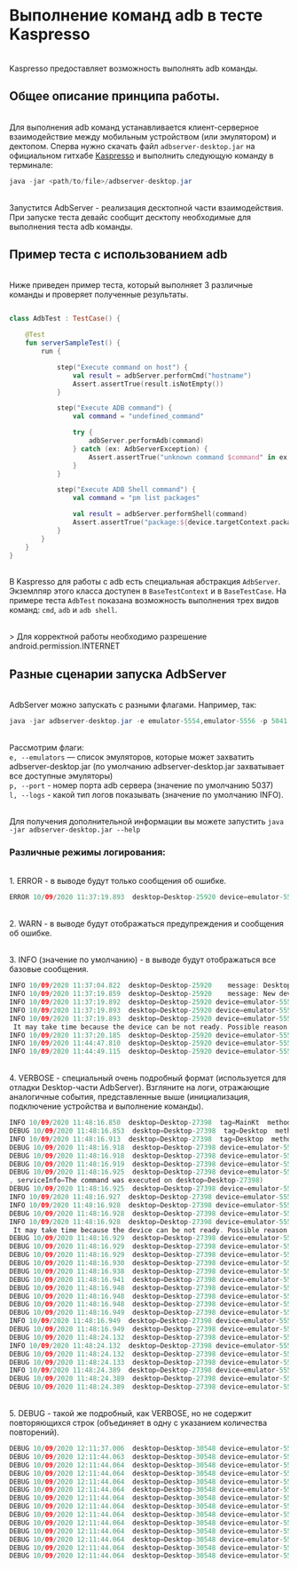 # Выполнение команд adb в тесте Kaspresso

<br/> Kaspresso предоставляет возможность выполнять adb команды.

## Общее описание принципа работы.

<br/> Для выполнения adb команд устанавливается клиент-серверное взаимодействие между мобильным устройством (или эмулятором) и дектопом. Сперва нужно скачать файл `adbserver-desktop.jar` на официальном гитхабе [Kaspresso](https://github.com/KasperskyLab/Kaspresso/blob/master/artifacts/adbserver-desktop.jar) и выполнить следующую команду в терминале:
````Java
java -jar <path/to/file>/adbserver-desktop.jar
````
<br/> Запустится AdbServer - реализация десктопной части взаимодействия. При запуске теста девайс сообщит десктопу необходимые для выполнения теста adb команды.

## Пример теста с использованием adb

<br/> Ниже приведен пример теста, который выполняет 3 различные команды и проверяет полученные результаты.


```` Kotlin

class AdbTest : TestCase() {

    @Test
    fun serverSampleTest() {
        run {

            step("Execute command on host") {
                val result = adbServer.performCmd("hostname")
                Assert.assertTrue(result.isNotEmpty())
            }

            step("Execute ADB command") {
                val command = "undefined_command"

                try {
                    adbServer.performAdb(command)
                } catch (ex: AdbServerException) {
                    Assert.assertTrue("unknown command $command" in ex.message)
                }
            }

            step("Execute ADB Shell command") {
                val command = "pm list packages"

                val result = adbServer.performShell(command)
                Assert.assertTrue("package:${device.targetContext.packageName}" in result.first())
            }
        }
    }
}
````
<br/> В Kaspresso для работы с adb есть специальная абстракция `AdbServer`. Экземлпяр этого класса доступен в `BaseTestContext` и в `BaseTestCase`. На примере теста `AdbTest` показана возможность выполнения трех видов команд: `cmd`, `adb` и `adb shell`.

<br/> 
> Для корректной работы необходимо разрешение android.permission.INTERNET

## Разные сценарии запуска AdbServer

<br/> AdbServer можно запускать с разными флагами. Например, так: 
````java
java -jar adbserver-desktop.jar -e emulator-5554,emulator-5556 -p 5041 -l VERBOSE
````
<br/>Рассмотрим флаги:
<br/> `e, --emulators` — список эмуляторов, которые может захватить adbserver-desktop.jar (по умолчанию adbserver-desktop.jar захватывает все доступные эмуляторы)
<br/> `p, --port` - номер порта adb сервера (значение по умолчанию 5037)
<br/> `l, --logs` - какой тип логов показывать (значение по умолчанию INFO). 

<br/> Для получения дополнительной информации вы можете запустить `java -jar adbserver-desktop.jar --help`

### Различные режимы логирования:
<br/> 1. ERROR - в выводе будут только сообщения об ошибке.
```` kotlin
ERROR 10/09/2020 11:37:19.893  desktop=Desktop-25920 device=emulator-5554   message: Incorrect type of the message...
````

<br/> 2. WARN - в выводе будут отображаться предупреждения и сообщения об ошибке.

<br/> 3. INFO (значение по умолчанию) - в выводе будут отображаться все базовые сообщения.
```` kotlin
INFO 10/09/2020 11:37:04.822  desktop=Desktop-25920    message: Desktop started with arguments: emulators=[], adbServerPort=null
INFO 10/09/2020 11:37:19.859  desktop=Desktop-25920    message: New device has been found: emulator-5554. Initialize connection to the device...
INFO 10/09/2020 11:37:19.892  desktop=Desktop-25920 device=emulator-5554   message: The connection establishment to device started
INFO 10/09/2020 11:37:19.893  desktop=Desktop-25920 device=emulator-5554   message: WatchdogThread is started from Desktop to Device
INFO 10/09/2020 11:37:19.893  desktop=Desktop-25920 device=emulator-5554   message: Desktop tries to connect to the Device.
 It may take time because the device can be not ready. Possible reason: a kaspresso test has not been started
INFO 10/09/2020 11:37:20.185  desktop=Desktop-25920 device=emulator-5554   message: The attempt to connect to Device was success
INFO 10/09/2020 11:44:47.810  desktop=Desktop-25920 device=emulator-5554   message: The received command to execute: AdbCommand(body=shell input text abc)
INFO 10/09/2020 11:44:49.115  desktop=Desktop-25920 device=emulator-5554   message: The executed command: AdbCommand(body=shell input text abc). The result: CommandResult(status=SUCCESS, description=exitCode=0, message=, serviceInfo=The command was executed on desktop=Desktop-25920)
````

<br/> 4. VERBOSE - специальный очень подробный формат (используется для отладки Desktop-части AdbServer). Взгляните на логи, отражающие аналогичные события, представленные выше (инициализация, подключение устройства и выполнение команды).
```` kotlin
INFO 10/09/2020 11:48:16.850  desktop=Desktop-27398  tag=MainKt  method=main  message: Desktop started with arguments: emulators=[], adbServerPort=null
DEBUG 10/09/2020 11:48:16.853  desktop=Desktop-27398  tag=Desktop  method=startDevicesObserving  message: start
INFO 10/09/2020 11:48:16.913  desktop=Desktop-27398  tag=Desktop  method=startDevicesObserving  message: New device has been found: emulator-5554. Initialize connection to the device...
DEBUG 10/09/2020 11:48:16.918  desktop=Desktop-27398 device=emulator-5554 tag=DesktopDeviceSocketConnectionForwardImpl  method=getDesktopSocketLoad  message: calculated desktop client port=21234
DEBUG 10/09/2020 11:48:16.918  desktop=Desktop-27398 device=emulator-5554 tag=DesktopDeviceSocketConnectionForwardImpl  method=forwardPorts  message: fromPort=21234, toPort=8500 started
DEBUG 10/09/2020 11:48:16.919  desktop=Desktop-27398 device=emulator-5554 tag=CommandExecutorImpl  method=execute  message: The created adbCommand=adb -s emulator-5554 forward tcp:21234 tcp:8500
DEBUG 10/09/2020 11:48:16.925  desktop=Desktop-27398 device=emulator-5554 tag=DesktopDeviceSocketConnectionForwardImpl  method=forwardPorts  message: fromPort=21234, toPort=8500) finished with result=CommandResult(status=SUCCESS, description=exitCode=0, message=21234
, serviceInfo=The command was executed on desktop=Desktop-27398)
DEBUG 10/09/2020 11:48:16.925  desktop=Desktop-27398 device=emulator-5554 tag=DesktopDeviceSocketConnectionForwardImpl  method=getDesktopSocketLoad  message: desktop client port=21234 is forwarding with device server port=8500
INFO 10/09/2020 11:48:16.927  desktop=Desktop-27398 device=emulator-5554 tag=DeviceMirror  method=startConnectionToDevice  message: The connection establishment to device started
INFO 10/09/2020 11:48:16.928  desktop=Desktop-27398 device=emulator-5554 tag=DeviceMirror$WatchdogThread  method=run  message: WatchdogThread is started from Desktop to Device
DEBUG 10/09/2020 11:48:16.928  desktop=Desktop-27398 device=emulator-5554 tag=DeviceMirror$WatchdogThread  method=run  message: The attempt to connect to Device. It may take time because the device can be not ready (for example, a kaspresso test was not started).
INFO 10/09/2020 11:48:16.928  desktop=Desktop-27398 device=emulator-5554 tag=DeviceMirror$WatchdogThread  method=run  message: Desktop tries to connect to the Device.
 It may take time because the device can be not ready. Possible reason: a kaspresso test has not been started
DEBUG 10/09/2020 11:48:16.929  desktop=Desktop-27398 device=emulator-5554 tag=ConnectionServerImplBySocket  method=tryConnect  message: Start the process
DEBUG 10/09/2020 11:48:16.929  desktop=Desktop-27398 device=emulator-5554 tag=ConnectionMaker  method=connect  message: Start a connection establishment. The current state=DISCONNECTED
DEBUG 10/09/2020 11:48:16.929  desktop=Desktop-27398 device=emulator-5554 tag=ConnectionMaker  method=connect  message: The current state=CONNECTING
DEBUG 10/09/2020 11:48:16.930  desktop=Desktop-27398 device=emulator-5554 tag=DesktopDeviceSocketConnectionForwardImpl$getDesktopSocketLoad$1  method=invoke  message: started with ip=127.0.0.1, port=21234
DEBUG 10/09/2020 11:48:16.938  desktop=Desktop-27398 device=emulator-5554 tag=DesktopDeviceSocketConnectionForwardImpl$getDesktopSocketLoad$1  method=invoke  message: completed with ip=127.0.0.1, port=21234
DEBUG 10/09/2020 11:48:16.941  desktop=Desktop-27398 device=emulator-5554 tag=SocketMessagesTransferring  method=prepareListening  message: Start
DEBUG 10/09/2020 11:48:16.948  desktop=Desktop-27398 device=emulator-5554 tag=SocketMessagesTransferring  method=prepareListening  message: IO Streams were created
DEBUG 10/09/2020 11:48:16.948  desktop=Desktop-27398 device=emulator-5554 tag=ConnectionMaker  method=connect  message: The connection is established. The current state=CONNECTED
DEBUG 10/09/2020 11:48:16.948  desktop=Desktop-27398 device=emulator-5554 tag=ConnectionServerImplBySocket$tryConnect$2  method=invoke  message: The connection is ready. Start messages listening
DEBUG 10/09/2020 11:48:16.949  desktop=Desktop-27398 device=emulator-5554 tag=SocketMessagesTransferring  method=startListening  message: Started
INFO 10/09/2020 11:48:16.949  desktop=Desktop-27398 device=emulator-5554 tag=DeviceMirror$WatchdogThread  method=run  message: The attempt to connect to Device was success
DEBUG 10/09/2020 11:48:16.949  desktop=Desktop-27398 device=emulator-5554 tag=SocketMessagesTransferring$MessagesListeningThread  method=run  message: Start listening
DEBUG 10/09/2020 11:48:24.132  desktop=Desktop-27398 device=emulator-5554 tag=SocketMessagesTransferring  method=peekNextMessage  message: The message=TaskMessage(command=AdbCommand(body=shell input text abc))
INFO 10/09/2020 11:48:24.132  desktop=Desktop-27398 device=emulator-5554 tag=DeviceMirror$Companion$create$connectionServerLifecycle$1  method=onReceivedTask  message: The received command to execute: AdbCommand(body=shell input text abc)
DEBUG 10/09/2020 11:48:24.132  desktop=Desktop-27398 device=emulator-5554 tag=ConnectionServerImplBySocket$handleMessages$1  method=invoke  message: Received taskMessage=TaskMessage(command=AdbCommand(body=shell input text abc))
DEBUG 10/09/2020 11:48:24.133  desktop=Desktop-27398 device=emulator-5554 tag=CommandExecutorImpl  method=execute  message: The created adbCommand=adb -s emulator-5554 shell input text abc
INFO 10/09/2020 11:48:24.389  desktop=Desktop-27398 device=emulator-5554 tag=DeviceMirror$Companion$create$connectionServerLifecycle$1  method=onExecutedTask  message: The executed command: AdbCommand(body=shell input text abc). The result: CommandResult(status=SUCCESS, description=exitCode=0, message=, serviceInfo=The command was executed on desktop=Desktop-27398)
DEBUG 10/09/2020 11:48:24.389  desktop=Desktop-27398 device=emulator-5554 tag=ConnectionServerImplBySocket$handleMessages$1$1  method=run  message: Result of taskMessage=TaskMessage(command=AdbCommand(body=shell input text abc)) => result=CommandResult(status=SUCCESS, description=exitCode=0, message=, serviceInfo=The command was executed on desktop=Desktop-27398)
DEBUG 10/09/2020 11:48:24.389  desktop=Desktop-27398 device=emulator-5554 tag=SocketMessagesTransferring  method=sendMessage  message: Input sendModel=ResultMessage(command=AdbCommand(body=shell input text abc), data=CommandResult(status=SUCCESS, description=exitCode=0, message=, serviceInfo=The command was executed on desktop=Desktop-27398))
````

<br/> 5. DEBUG - такой же подробный, как VERBOSE, но не содержит повторяющихся строк (объединяет в одну с указанием количества повторений).
```` kotlin
DEBUG 10/09/2020 12:11:37.006  desktop=Desktop-30548 device=emulator-5554 tag=DeviceMirror$WatchdogThread  method=run  message: The attempt to connect to Device. It may take time because the device can be not ready (for example, a kaspresso test was not started).
DEBUG 10/09/2020 12:11:44.063  desktop=Desktop-30548 device=emulator-5554 tag=ServiceInfo  method=Start  message: ////////////////////////////////////////FRAGMENT IS REPEATED 7 TIMES////////////////////////////////////////
DEBUG 10/09/2020 12:11:44.064  desktop=Desktop-30548 device=emulator-5554 tag=ConnectionServerImplBySocket  method=tryConnect  message: Start the process
DEBUG 10/09/2020 12:11:44.064  desktop=Desktop-30548 device=emulator-5554 tag=ConnectionMaker  method=connect  message: Start a connection establishment. The current state=DISCONNECTED
DEBUG 10/09/2020 12:11:44.064  desktop=Desktop-30548 device=emulator-5554 tag=ConnectionMaker  method=connect  message: The current state=CONNECTING
DEBUG 10/09/2020 12:11:44.064  desktop=Desktop-30548 device=emulator-5554 tag=DesktopDeviceSocketConnectionForwardImpl$getDesktopSocketLoad$1  method=invoke  message: started with ip=127.0.0.1, port=37110
DEBUG 10/09/2020 12:11:44.064  desktop=Desktop-30548 device=emulator-5554 tag=DesktopDeviceSocketConnectionForwardImpl$getDesktopSocketLoad$1  method=invoke  message: completed with ip=127.0.0.1, port=37110
DEBUG 10/09/2020 12:11:44.064  desktop=Desktop-30548 device=emulator-5554 tag=SocketMessagesTransferring  method=prepareListening  message: Start
DEBUG 10/09/2020 12:11:44.064  desktop=Desktop-30548 device=emulator-5554 tag=ConnectionMaker  method=connect  message: The connection establishment process failed. The current state=DISCONNECTED
DEBUG 10/09/2020 12:11:44.064  desktop=Desktop-30548 device=emulator-5554 tag=ConnectionServerImplBySocket$tryConnect$3  method=invoke  message: The connection establishment attempt failed. The most possible reason is the opposite socket is not ready yet
DEBUG 10/09/2020 12:11:44.064  desktop=Desktop-30548 device=emulator-5554 tag=DeviceMirror$WatchdogThread  method=run  message: The attempt to connect to Device. It may take time because the device can be not ready (for example, a kaspresso test was not started).
DEBUG 10/09/2020 12:11:44.064  desktop=Desktop-30548 device=emulator-5554 tag=ServiceInfo  method=End  message: ////////////////////////////////////////////////////////////////////////////////////////////////////
DEBUG 10/09/2020 12:11:44.064  desktop=Desktop-30548 device=emulator-5554 tag=ConnectionServerImplBySocket  method=tryConnect  message: Start the process
DEBUG 10/09/2020 12:11:44.064  desktop=Desktop-30548 device=emulator-5554 tag=ConnectionMaker  method=connect  message: Start a connection establishment. The current state=DISCONNECTED
````
